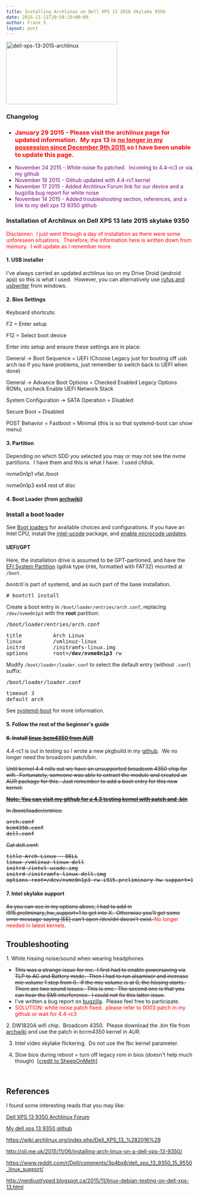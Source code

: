 ```yaml
---
title: Installing Archlinux on Dell XPS 13 2016 Skylake 9350
date: 2015-11-11T20:58:25+00:00
author: Frank S
layout: post
---
```

<a href="http://frankshin.com/wp-content/uploads/2015/11/dell-xps-13-2015-product-photos-01.jpg"><img class="size-medium wp-image-547" src="http://frankshin.com/wp-content/uploads/2015/11/dell-xps-13-2015-product-photos-01-300x169.jpg" alt="dell-xps-13-2015-archlinux" width="300" height="169" /></a> 

<h3>Changelog</h3>
<ul>
	<li>
<h3><span style="color: #ff0000;">January 29 2015 - Please visit the archlinux page for updated information.  My xps 13 is <a style="color: #ff0000;" href="http://frankshin.com/dell-xps13-great-product-but-service-needs-serious-improvements/">no longer in my possession since December 9th 2015 </a>so I have been unable to update this page.</span></h3>
</li>
	<li><span style="color: #800080;">November 24 2015 - White noise fix patched.  Incoming to 4.4-rc3 or via my github</span></li>
	<li><span style="color: #800080;">November 19 2015 - Github updated with 4.4-rc1 kernel</span></li>
	<li><span style="color: #800080;">November 17 2015 - Added Archlinux Forum link for our device and a bugzilla bug report for white noise</span></li>
	<li><span style="color: #0000ff;"><span style="color: #800080;">November 14 2015 - Added troubleshooting section, references, and a link to my dell xps 13 9350 github</span>
</span></li>
</ul>
<h3></h3>
<h3>Installation of Archlinux on Dell XPS 13 late 2015 skylake 9350</h3>
<span style="color: #ff0000;">Disclaimer:  I just went through a day of installation as there were some unforeseen situations.  Therefore, the information here is written down from memory.  I will update as I remember more.</span>
<h4>1. USB installer</h4>
I've always carried an updated archlinux iso on my Drive Droid (android app) so this is what I used.  However, you can alternatively use <a href="https://wiki.archlinux.org/index.php/USB_flash_installation_media#In_Windows">rufus and usbwriter</a> from windows.
<h4>2. Bios Settings</h4>
Keyboard shortcuts:

F2 = Enter setup

F12 = Select boot device

Enter into setup and ensure these settings are in place:

General -&gt; Boot Sequence = UEFI (Choose Legacy just for booting off usb arch iso if you have problems, just remember to switch back to UEFI when done)

General -&gt; Advance Boot Options = Checked Enabled Legacy Options ROMs, uncheck Enable UEFI Network Stack

System Configuration -&gt; SATA Operation = Disabled

Secure Boot = Disabled

POST Behavior = Fastboot = Minimal (this is so that systemd-boot can show menu)
<h4>3. Partition</h4>
Depending on which SDD you selected you may or may not see the nvme partitions.  I have them and this is what I have.  I used cfdisk.

nvme0n1p1 vfat /boot

nvme0n1p3 ext4 rest of disc
<h4>4. Boot Loader (from <a href="https://wiki.archlinux.org/index.php/Beginners'_guide#Install_a_boot_loader">archwiki</a>)</h4>
<h3><span id="Install_a_boot_loader" class="mw-headline">Install a boot loader</span></h3>
See <a title="Boot loaders" href="https://wiki.archlinux.org/index.php/Boot_loaders">Boot loaders</a> for available choices and configurations. If you have an Intel CPU, install the <span class="plainlinks archwiki-template-pkg"><a class="external text" href="https://www.archlinux.org/packages/?name=intel-ucode" rel="nofollow">intel-ucode</a></span> package, and <a title="Microcode" href="https://wiki.archlinux.org/index.php/Microcode#Enabling_Intel_microcode_updates">enable microcode updates</a>.
<h4><span id="UEFI.2FGPT" class="mw-headline">UEFI/GPT</span></h4>
Here, the installation drive is assumed to be GPT-partioned, and have the <a title="Unified Extensible Firmware Interface" href="https://wiki.archlinux.org/index.php/Unified_Extensible_Firmware_Interface#EFI_System_Partition">EFI System Partition</a> (gdisk type <code>EF00</code>, formatted with FAT32) mounted at <code>/boot</code>.

<i>bootctl</i> is part of systemd, and as such part of the base installation.
<pre># bootctl install
</pre>
Create a boot entry in <code>/boot/loader/entries/arch.conf</code>, replacing <code>/dev/nvme0n1p3</code> with the <b>root</b> partition:
<pre>/boot/loader/entries/arch.conf</pre>
<pre>title          Arch Linux
linux          /vmlinuz-linux
initrd         /initramfs-linux.img
options        root=<b>/dev/nvme0n1p3</b> rw</pre>
Modify <code>/boot/loader/loader.conf</code> to select the default entry (without <code>.conf</code>) suffix:
<pre>/boot/loader/loader.conf</pre>
<pre>timeout 3
default arch</pre>
See <a title="Systemd-boot" href="https://wiki.archlinux.org/index.php/Systemd-boot">systemd-boot</a> for more information.
<h4>5. Follow the rest of the beginner's guide</h4>
<h4><del>6. Install <a href="https://aur.archlinux.org/packages/linux-bcm4350/">linux-bcm4350 from AUR</a></del></h4>
4.4-rc1 is out in testing so I wrote a new pkgbuild in my <a href="https://github.com/frank604/Dell-XPS-13-9350">github</a>.  We no longer need the broadcom patch/bin.

<del>Until kernel 4.4 rolls out we have an unsupported broadcom 4350 chip for wifi.  Fortunately, someone was able to extract the module and created an AUR package for this.  Just remember to add a boot entry for this new kernel.</del>

<del><strong><span style="color: #ff0000;"><a href="https://github.com/frank604/Dell-XPS-13-9350">Note: You can visit my github for a 4.3 testing kernel with patch and .bin</a></span></strong></del>

<del>In /boot/loader/entries:</del>
<pre><del>arch.conf
bcm4350.conf
dell.conf</del></pre>
<del>Cat dell.conf:</del>
<pre><del>title Arch Linux - DELL
linux /vmlinuz-linux-dell
initrd /intel-ucode.img
initrd /initramfs-linux-dell.img
options root=/dev/nvme0n1p3 rw i915.preliminary_hw_support=1 elevator=noop pcie_aspm=force i915.enable_rc6=7 i915.enable_execlists=0</del></pre>
<h4>7. Intel skylake support</h4>
<del>As you can see in my options above, I had to add in i915.preliminary_hw_support=1 to get into X.  Otherwise you'll get some error message saying [EE] can't open /dev/dri doesn't exist.
</del><span style="color: #ff0000;">No longer needed in latest kernels.
</span>
<h2>Troubleshooting</h2>
1. White hissing noise/sound when wearing headphones
<ul>
	<li><del>This was a strange issue for me.  I first had to enable powersaving via TLP to AC and Battery mode.  Then I had to run alsamixer and increase mic volume 1 step from 0.  If the mic volume is at 0, the hissing starts.  There are two sound issues.  This is one.  The second one is that you can hear the EMI interference.  I could not fix this latter issue.</del></li>
	<li>I've written a bug report on <a href="https://bugzilla.kernel.org/show_bug.cgi?id=108081">bugzilla</a>.  Please feel free to participate.</li>
	<li><span style="color: #ff0000;">SOLUTION: white noise patch fixed.  please refer to 0003 patch in my github or wait for 4.4-rc3</span></li>
</ul>
2. DW1820A wifi chip.  Broadcom 4350.  Please download the .bin file from <a href="https://wiki.archlinux.org/index.php/Dell_XPS_13_%282016%29">archwiki</a> and use the patch in bcrm4350 kernel in AUR.

3. Intel video skylake flickering.  Do not use the fbc kernel parameter.

4. Slow bios during reboot = turn off legacy rom in bios (doesn't help much though)  <a href="https://bbs.archlinux.org/viewtopic.php?pid=1579251#p1579251">[credit to SheepOnMeth]</a>

&nbsp;
<h2>References</h2>
I found some interesting reads that you may like:

<a href="https://bbs.archlinux.org/viewtopic.php?id=205147">Dell XPS 13 9350 Archlinux Forum</a>

<a href="https://github.com/frank604/Dell-XPS-13-9350">My dell xps 13 9350 github</a>

<a href="https://wiki.archlinux.org/index.php/Dell_XPS_13_%282016%29">https://wiki.archlinux.org/index.php/Dell_XPS_13_%282016%29</a>

<a href="http://oli.me.uk/2015/11/06/installing-arch-linux-on-a-dell-xps-13-9350/">http://oli.me.uk/2015/11/06/installing-arch-linux-on-a-dell-xps-13-9350/</a>

<a href="https://www.reddit.com/r/Dell/comments/3p4bx8/dell_xps_13_9350_15_9550_linux_support/">https://www.reddit.com/r/Dell/comments/3p4bx8/dell_xps_13_9350_15_9550_linux_support/</a>

<a href="http://nerdjusttyped.blogspot.ca/2015/11/linux-debian-testing-on-dell-xps-13.html">http://nerdjusttyped.blogspot.ca/2015/11/linux-debian-testing-on-dell-xps-13.html</a>

&nbsp;

&nbsp;

&nbsp;
